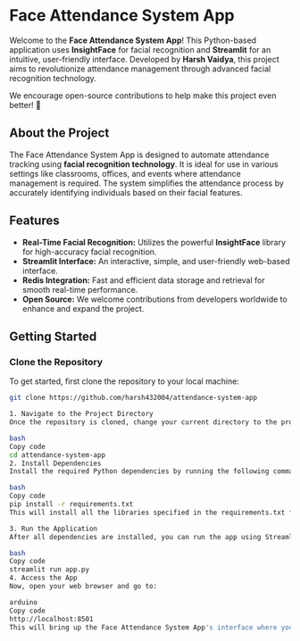 # Face Attendance System App

Welcome to the **Face Attendance System App**! This Python-based application uses **InsightFace** for facial recognition and **Streamlit** for an intuitive, user-friendly interface. Developed by **Harsh Vaidya**, this project aims to revolutionize attendance management through advanced facial recognition technology.

We encourage open-source contributions to help make this project even better! 🚀

## About the Project

The Face Attendance System App is designed to automate attendance tracking using **facial recognition technology**. It is ideal for use in various settings like classrooms, offices, and events where attendance management is required. The system simplifies the attendance process by accurately identifying individuals based on their facial features.

## Features

- **Real-Time Facial Recognition:** Utilizes the powerful **InsightFace** library for high-accuracy facial recognition.
- **Streamlit Interface:** An interactive, simple, and user-friendly web-based interface.
- **Redis Integration:** Fast and efficient data storage and retrieval for smooth real-time performance.
- **Open Source:** We welcome contributions from developers worldwide to enhance and expand the project.

## Getting Started

### Clone the Repository

To get started, first clone the repository to your local machine:

```bash
git clone https://github.com/harsh432004/attendance-system-app

1. Navigate to the Project Directory
Once the repository is cloned, change your current directory to the project folder:

bash
Copy code
cd attendance-system-app
2. Install Dependencies
Install the required Python dependencies by running the following command:

bash
Copy code
pip install -r requirements.txt
This will install all the libraries specified in the requirements.txt file, including dependencies like Streamlit, InsightFace, and others.

3. Run the Application
After all dependencies are installed, you can run the app using Streamlit by executing:

bash
Copy code
streamlit run app.py
4. Access the App
Now, open your web browser and go to:

arduino
Copy code
http://localhost:8501
This will bring up the Face Attendance System App's interface where you can start using the facial recognition system.

